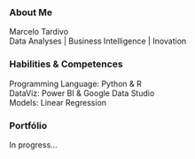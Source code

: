### About Me
Marcelo Tardivo  
Data Analyses | Business Intelligence | Inovation

### Habilities & Competences
Programming Language: Python & R  
DataViz: Power BI & Google Data Studio  
Models: Linear Regression  

### Portfólio 
In progress...
